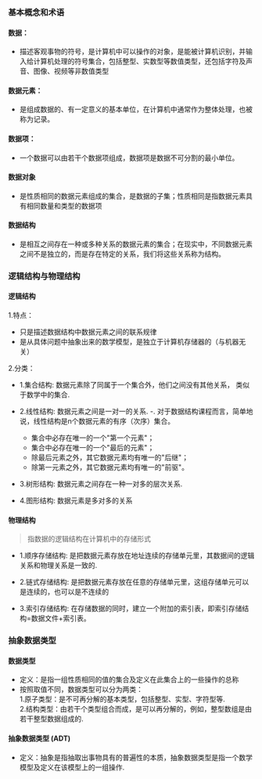 ### 基本概念和术语
#### 数据：
* 描述客观事物的符号，是计算机中可以操作的对象，是能被计算机识别，并输入给计算机处理的符号集合，包括整型、实数型等数值类型，还包括字符及声音、图像、视频等非数值类型

#### 数据元素：
* 是组成数据的、有一定意义的基本单位，在计算机中通常作为整体处理，也被称为记录。

#### 数据项：
* 一个数据可以由若干个数据项组成，数据项是数据不可分割的最小单位。

#### 数据对象
* 是性质相同的数据元素组成的集合，是数据的子集；性质相同是指数据元素具有相同数量和类型的数据项

#### 数据结构
* 是相互之间存在一种或多种关系的数据元素的集合；在现实中，不同数据元素之间不是独立的，而是存在特定的关系，我们将这些关系称为结构。


### 逻辑结构与物理结构
#### 逻辑结构
1.特点：
* 只是描述数据结构中数据元素之间的联系规律
* 是从具体问题中抽象出来的数学模型，是独立于计算机存储器的（与机器无关） 

2.分类：
* 1.集合结构: 数据元素除了同属于一个集合外，他们之间没有其他关系，
  类似于数学中的集合. 
   
* 2.线性结构: 数据元素之间是一对一的关系.
  -. 对于数据结构课程而言，简单地说，线性结构是n个数据元素的有序（次序）集合。
  - 集合中必存在唯一的一个"第一个元素"；
  - 集合中必存在唯一的一个"最后的元素"；
  - 除最后元素之外，其它数据元素均有唯一的"后继"；
  - 除第一元素之外，其它数据元素均有唯一的"前驱"。 
 
* 3.树形结构: 数据元素之间存在一种一对多的层次关系.
  
* 4.图形结构: 数据元素是多对多的关系

#### 物理结构
> 指数据的逻辑结构在计算机中的存储形式  
* 1.顺序存储结构: 是把数据元素存放在地址连续的存储单元里，其数据间的逻辑关系和物理关系是一致的.  

* 2.链式存储结构: 是把数据元素存放在任意的存储单元里，这组存储单元可以是连续的，也可以是不连续的
  
* 3.索引存储结构: 在存储数据的同时，建立一个附加的索引表，即索引存储结构=数据文件+索引表。 

  
### 抽象数据类型
#### 数据类型
* 定义：是指一组性质相同的值的集合及定义在此集合上的一些操作的总称
* 按照取值不同，数据类型可以分为两类：  
  1.原子类型：是不可再分解的基本类型，包括整型、实型、字符型等.  
  2.结构类型：由若干个类型组合而成，是可以再分解的，例如，整型数组是由若干整型数据组成的.
#### 抽象数据类型 (ADT)
* 定义：抽象是指抽取出事物具有的普遍性的本质，抽象数据类型是指一个数学模型及定义在该模型上的一组操作.
